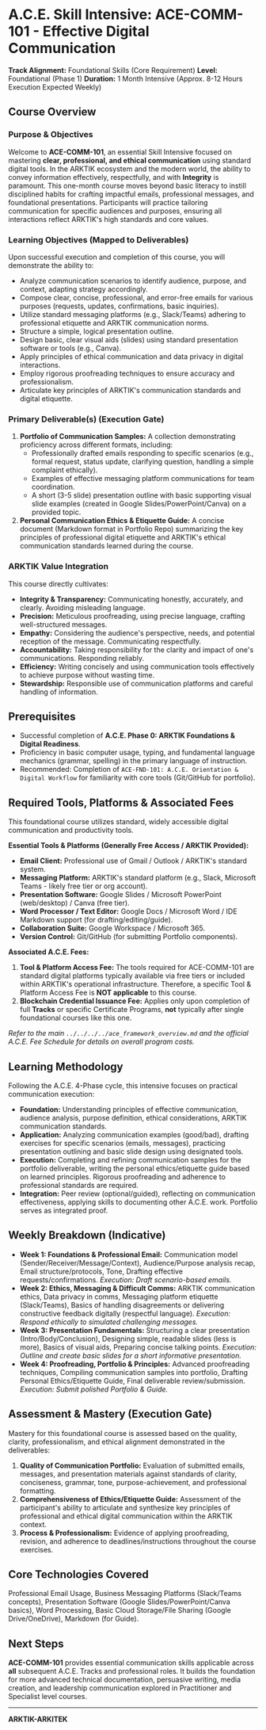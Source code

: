 # A.C.E. Skill Intensive: ACE-COMM-101 - Effective Digital Communication

**Track Alignment:** Foundational Skills (Core Requirement)
**Level:** Foundational (Phase 1)
**Duration:** 1 Month Intensive (Approx. 8-12 Hours Execution Expected Weekly)

## Course Overview

### Purpose & Objectives

Welcome to **ACE-COMM-101**, an essential Skill Intensive focused on mastering **clear, professional, and ethical communication** using standard digital tools. In the ARKTIK ecosystem and the modern world, the ability to convey information effectively, respectfully, and with **Integrity** is paramount. This one-month course moves beyond basic literacy to instill disciplined habits for crafting impactful emails, professional messages, and foundational presentations. Participants will practice tailoring communication for specific audiences and purposes, ensuring all interactions reflect ARKTIK's high standards and core values.

### Learning Objectives (Mapped to Deliverables)

Upon successful execution and completion of this course, you will demonstrate the ability to:

*   Analyze communication scenarios to identify audience, purpose, and context, adapting strategy accordingly.
*   Compose clear, concise, professional, and error-free emails for various purposes (requests, updates, confirmations, basic inquiries).
*   Utilize standard messaging platforms (e.g., Slack/Teams) adhering to professional etiquette and ARKTIK communication norms.
*   Structure a simple, logical presentation outline.
*   Design basic, clear visual aids (slides) using standard presentation software or tools (e.g., Canva).
*   Apply principles of ethical communication and data privacy in digital interactions.
*   Employ rigorous proofreading techniques to ensure accuracy and professionalism.
*   Articulate key principles of ARKTIK's communication standards and digital etiquette.

### Primary Deliverable(s) (Execution Gate)

1.  **Portfolio of Communication Samples:** A collection demonstrating proficiency across different formats, including:
    *   Professionally drafted emails responding to specific scenarios (e.g., formal request, status update, clarifying question, handling a simple complaint ethically).
    *   Examples of effective messaging platform communications for team coordination.
    *   A short (3-5 slide) presentation outline with basic supporting visual slide examples (created in Google Slides/PowerPoint/Canva) on a provided topic.
2.  **Personal Communication Ethics & Etiquette Guide:** A concise document (Markdown format in Portfolio Repo) summarizing the key principles of professional digital etiquette and ARKTIK's ethical communication standards learned during the course.

### ARKTIK Value Integration

This course directly cultivates:
*   **Integrity & Transparency:** Communicating honestly, accurately, and clearly. Avoiding misleading language.
*   **Precision:** Meticulous proofreading, using precise language, crafting well-structured messages.
*   **Empathy:** Considering the audience's perspective, needs, and potential reception of the message. Communicating respectfully.
*   **Accountability:** Taking responsibility for the clarity and impact of one's communications. Responding reliably.
*   **Efficiency:** Writing concisely and using communication tools effectively to achieve purpose without wasting time.
*   **Stewardship:** Responsible use of communication platforms and careful handling of information.

## Prerequisites

*   Successful completion of **A.C.E. Phase 0: ARKTIK Foundations & Digital Readiness**.
*   Proficiency in basic computer usage, typing, and fundamental language mechanics (grammar, spelling) in the primary language of instruction.
*   Recommended: Completion of `ACE-FND-101: A.C.E. Orientation & Digital Workflow` for familiarity with core tools (Git/GitHub for portfolio).

## Required Tools, Platforms & Associated Fees

This foundational course utilizes standard, widely accessible digital communication and productivity tools.

**Essential Tools & Platforms (Generally Free Access / ARKTIK Provided):**
*   **Email Client:** Professional use of Gmail / Outlook / ARKTIK's standard system.
*   **Messaging Platform:** ARKTIK's standard platform (e.g., Slack, Microsoft Teams - likely free tier or org account).
*   **Presentation Software:** Google Slides / Microsoft PowerPoint (web/desktop) / Canva (free tier).
*   **Word Processor / Text Editor:** Google Docs / Microsoft Word / IDE Markdown support (for drafting/editing/guide).
*   **Collaboration Suite:** Google Workspace / Microsoft 365.
*   **Version Control:** Git/GitHub (for submitting Portfolio components).

**Associated A.C.E. Fees:**

1.  **Tool & Platform Access Fee:** The tools required for ACE-COMM-101 are standard digital platforms typically available via free tiers or included within ARKTIK's operational infrastructure. Therefore, a specific Tool & Platform Access Fee is **NOT applicable** to this course.
2.  **Blockchain Credential Issuance Fee:** Applies only upon completion of full **Tracks** or specific Certificate Programs, **not** typically after single foundational courses like this one.

*Refer to the main `../../../../ace_framework_overview.md` and the official A.C.E. Fee Schedule for details on overall program costs.*

## Learning Methodology

Following the A.C.E. 4-Phase cycle, this intensive focuses on practical communication execution:
*   **Foundation:** Understanding principles of effective communication, audience analysis, purpose definition, ethical considerations, ARKTIK communication standards.
*   **Application:** Analyzing communication examples (good/bad), drafting exercises for specific scenarios (emails, messages), practicing presentation outlining and basic slide design using designated tools.
*   **Execution:** Completing and refining communication samples for the portfolio deliverable, writing the personal ethics/etiquette guide based on learned principles. Rigorous proofreading and adherence to professional standards are required.
*   **Integration:** Peer review (optional/guided), reflecting on communication effectiveness, applying skills to documenting other A.C.E. work. Portfolio serves as integrated proof.

## Weekly Breakdown (Indicative)

*   **Week 1: Foundations & Professional Email:** Communication model (Sender/Receiver/Message/Context), Audience/Purpose analysis recap, Email structure/protocols, Tone, Drafting effective requests/confirmations. *Execution: Draft scenario-based emails.*
*   **Week 2: Ethics, Messaging & Difficult Comms:** ARKTIK communication ethics, Data privacy in comms, Messaging platform etiquette (Slack/Teams), Basics of handling disagreements or delivering constructive feedback digitally (respectful language). *Execution: Respond ethically to simulated challenging messages.*
*   **Week 3: Presentation Fundamentals:** Structuring a clear presentation (Intro/Body/Conclusion), Designing simple, readable slides (less is more), Basics of visual aids, Preparing concise talking points. *Execution: Outline and create basic slides for a short informative presentation.*
*   **Week 4: Proofreading, Portfolio & Principles:** Advanced proofreading techniques, Compiling communication samples into portfolio, Drafting Personal Ethics/Etiquette Guide, Final deliverable review/submission. *Execution: Submit polished Portfolio & Guide.*

## Assessment & Mastery (Execution Gate)

Mastery for this foundational course is assessed based on the quality, clarity, professionalism, and ethical alignment demonstrated in the deliverables:

1.  **Quality of Communication Portfolio:** Evaluation of submitted emails, messages, and presentation materials against standards of clarity, conciseness, grammar, tone, purpose-achievement, and professional formatting.
2.  **Comprehensiveness of Ethics/Etiquette Guide:** Assessment of the participant's ability to articulate and synthesize key principles of professional and ethical digital communication within the ARKTIK context.
3.  **Process & Professionalism:** Evidence of applying proofreading, revision, and adherence to deadlines/instructions throughout the course exercises.

## Core Technologies Covered

Professional Email Usage, Business Messaging Platforms (Slack/Teams concepts), Presentation Software (Google Slides/PowerPoint/Canva basics), Word Processing, Basic Cloud Storage/File Sharing (Google Drive/OneDrive), Markdown (for Guide).

## Next Steps

**ACE-COMM-101** provides essential communication skills applicable across **all** subsequent A.C.E. Tracks and professional roles. It builds the foundation for more advanced technical documentation, persuasive writing, media creation, and leadership communication explored in Practitioner and Specialist level courses.

---
**ARKTIK-ARKITEK**
